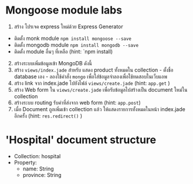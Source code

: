 # Mongoose module labs
1. สร้าง โปรเจค express ใหม่ด้วย Express Generator
  - ติดตั้ง monk module `npm install mongoose --save`
  - ติดตั้ง mongodb module `npm install mongodb --save`
  - ติดตั้ง module อื่นๆ ที่เหลือ (hint: `npm install)

2. สร้างระบบเพิ่มข้อมูลเข้า MongoDB ดังนี้
  1. สร้าง `views/index.jade` สำหรับ แสดง product ทั้งหมดใน collection
    - ตั้งชื่อ database เอง
    - ลองใช้คำสั่ง `mongo` เพื่อใส่ข้อมูลจำลองเพื่อใช้ทดสอบในเว็บแอพ
  2. สร้าง link จาก index.jade ไปยังไฟล์ `views/create.jade` (hint: `app.get` )
  3. สร้าง Web form ใน `views/create.jade` เพื่อรับข้อมูลไปสร้างเป็น document ใหม่ใน collection
  4. สร้างระบบ routing รับค่าที่ส่งจาก web form (hint: `app.post`)
  5. เมื่อ Document ถูกเพิ่มเข้า collection แล้ว ให้แสดงรายการทั้งหมดในหน้า index.jade อีกครั้ง (hint: `res.redirect()` )
  
# 'Hospital' document structure

- Collection: hospital
- Property:
  - name: String
  - province: String
